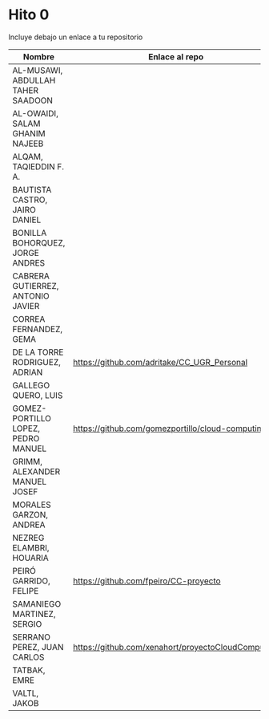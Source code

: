 # Hito 0

Incluye debajo un enlace a tu repositorio

| Nombre   | Enlace al repo | Versión |
|----------|--------------- |---------|
| AL-MUSAWI,  ABDULLAH TAHER SAADOON |  | |
| AL-OWAIDI,  SALAM GHANIM NAJEEB |  | |
| ALQAM,  TAQIEDDIN F. A. |  | |
| BAUTISTA CASTRO,  JAIRO DANIEL |  | |
| BONILLA BOHORQUEZ,  JORGE ANDRES | | |
| CABRERA GUTIERREZ,  ANTONIO JAVIER |  | |
| CORREA FERNANDEZ,  GEMA |  | |
| DE LA TORRE RODRIGUEZ,  ADRIAN | https://github.com/adritake/CC_UGR_Personal | 0 |
| GALLEGO QUERO,  LUIS |  | |
| GOMEZ-PORTILLO LOPEZ,  PEDRO MANUEL | https://github.com/gomezportillo/cloud-computing | 0 |
| GRIMM,  ALEXANDER MANUEL JOSEF |  | |
| MORALES GARZON,  ANDREA |  | |
| NEZREG ELAMBRI,   HOUARIA |  | |
| PEIRÓ GARRIDO,  FELIPE | https://github.com/fpeiro/CC-proyecto | 0 |
| SAMANIEGO MARTINEZ,  SERGIO |  |  |
| SERRANO PEREZ,  JUAN CARLOS | https://github.com/xenahort/proyectoCloudComputing | 0 |
| TATBAK,  EMRE |  | |
| VALTL,  JAKOB |  | |
